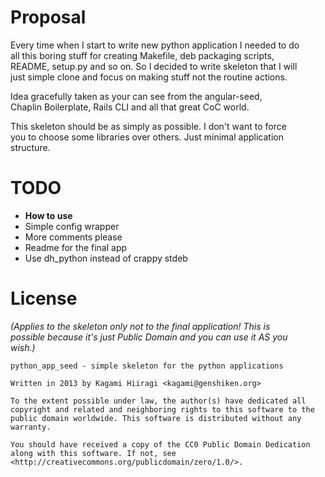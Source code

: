 Proposal
========

Every time when I start to write new python application I needed to do  
all this boring stuff for creating Makefile, deb packaging scripts,  
README, setup.py and so on. So I decided to write skeleton that I will  
just simple clone and focus on making stuff not the routine actions.

Idea gracefully taken as your can see from the angular-seed,  
Chaplin Boilerplate, Rails CLI and all that great CoC world.

This skeleton should be as simply as possible. I don't want to force  
you to choose some libraries over others. Just minimal application  
structure.

TODO
====

* **How to use**
* Simple config wrapper
* More comments please
* Readme for the final app
* Use dh\_python instead of crappy stdeb

License
=======

*(Applies to the skeleton only not to the final application! This is  
possible because it's just Public Domain and you can use it AS you  
wish.)*

```
python_app_seed - simple skeleton for the python applications

Written in 2013 by Kagami Hiiragi <kagami@genshiken.org>

To the extent possible under law, the author(s) have dedicated all copyright and related and neighboring rights to this software to the public domain worldwide. This software is distributed without any warranty.

You should have received a copy of the CC0 Public Domain Dedication along with this software. If not, see <http://creativecommons.org/publicdomain/zero/1.0/>.
```
